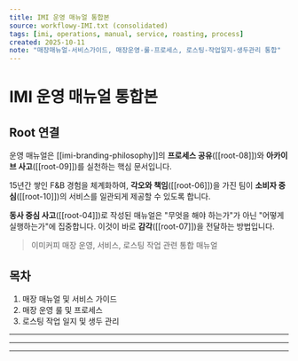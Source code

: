 ```yaml
---
title: IMI 운영 매뉴얼 통합본
source: workflowy-IMI.txt (consolidated)
tags: [imi, operations, manual, service, roasting, process]
created: 2025-10-11
note: "매장매뉴얼-서비스가이드, 매장운영-룰-프로세스, 로스팅-작업일지-생두관리 통합"
---
```


# IMI 운영 매뉴얼 통합본

## Root 연결

운영 매뉴얼은 [[imi-branding-philosophy]]의 **프로세스 공유**([[root-08]])와 **아카이브 사고**([[root-09]])를 실천하는 핵심 문서입니다.

15년간 쌓인 F&B 경험을 체계화하여, **각오와 책임**([[root-06]])을 가진 팀이 **소비자 중심**([[root-10]])의 서비스를 일관되게 제공할 수 있도록 합니다.

**동사 중심 사고**([[root-04]])로 작성된 매뉴얼은 "무엇을 해야 하는가"가 아닌 "어떻게 실행하는가"에 집중합니다. 이것이 바로 **감각**([[root-07]])을 전달하는 방법입니다.

> 이미커피 매장 운영, 서비스, 로스팅 작업 관련 통합 매뉴얼

## 목차
1. 매장 매뉴얼 및 서비스 가이드
2. 매장 운영 룰 및 프로세스
3. 로스팅 작업 일지 및 생두 관리

---



---




---
